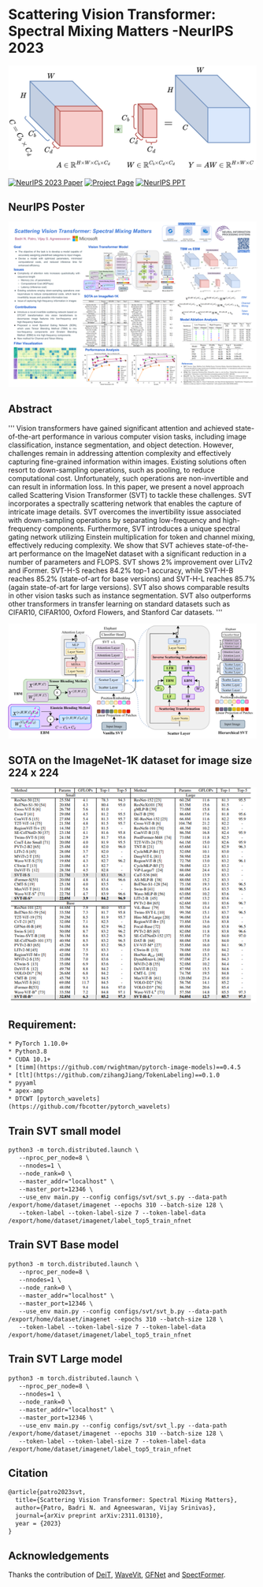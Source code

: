 # Scattering Vision Transformer: Spectral Mixing Matters -NeurIPS 2023

![Intro](images/ebm.png)


[![NeurIPS 2023 Paper](http://img.shields.io/badge/NeruIPS2023%20Paper-arxiv.2311.01310-B31B1B.svg)](https://arxiv.org/abs/2311.01310)
[![Project Page](https://img.shields.io/badge/Project%20Page-svt-B31B1B.svg)](https://badripatro.github.io/svt/)
[![NeurIPS PPT](https://img.shields.io/badge/PPT%20NeurIPS-svt-B31B1B.svg)](https://badripatro.github.io/svt/images/NeurIPS_2023_Poster_SVT.pdf)

## NeurIPS Poster
![Poster](images/NeurIPS_2023_poster_SVT.png)


## Abstract

'''
Vision transformers have gained significant attention and achieved state-of-the-art performance in various computer vision tasks, including image classification, instance segmentation, and object detection. However, challenges remain in addressing attention complexity and effectively capturing fine-grained information within images. Existing solutions often resort to down-sampling operations, such as pooling, to reduce computational cost. Unfortunately, such operations are non-invertible and can result in information loss. In this paper, we present a novel approach called Scattering Vision Transformer (SVT) to tackle these challenges. SVT incorporates a spectrally scattering network that enables the capture of intricate image details. SVT overcomes the invertibility issue associated with down-sampling operations by separating low-frequency and high-frequency components. Furthermore, SVT introduces a unique spectral gating network utilizing Einstein multiplication for token and channel mixing, effectively reducing complexity. We show that SVT achieves state-of-the-art performance on the ImageNet dataset with a significant reduction in a number of parameters and FLOPS. SVT shows 2\% improvement over LiTv2 and iFormer. SVT-H-S reaches 84.2\% top-1 accuracy, while SVT-H-B reaches 85.2\% (state-of-art for base versions) and SVT-H-L reaches 85.7\% (again state-of-art for large versions). SVT also shows comparable results in other vision tasks such as instance segmentation. SVT also outperforms other transformers in transfer learning on standard datasets such as CIFAR10, CIFAR100, Oxford Flowers, and Stanford Car datasets.
'''

![Main Model](images/SVT_main.png)

## SOTA on the ImageNet-1K dataset for image size 224 x 224

![SOTA](images/svt_sota.PNG)

## Requirement:

```
* PyTorch 1.10.0+
* Python3.8
* CUDA 10.1+
* [timm](https://github.com/rwightman/pytorch-image-models)==0.4.5
* [tlt](https://github.com/zihangJiang/TokenLabeling)==0.1.0
* pyyaml
* apex-amp
* DTCWT [pytorch_wavelets](https://github.com/fbcotter/pytorch_wavelets)
```


## Train SVT small model

```
python3 -m torch.distributed.launch \
   --nproc_per_node=8 \
   --nnodes=1 \
   --node_rank=0 \
   --master_addr="localhost" \
   --master_port=12346 \
   --use_env main.py --config configs/svt/svt_s.py --data-path /export/home/dataset/imagenet --epochs 310 --batch-size 128 \
   --token-label --token-label-size 7 --token-label-data /export/home/dataset/imagenet/label_top5_train_nfnet
```


## Train SVT Base model

```
python3 -m torch.distributed.launch \
   --nproc_per_node=8 \
   --nnodes=1 \
   --node_rank=0 \
   --master_addr="localhost" \
   --master_port=12346 \
   --use_env main.py --config configs/svt/svt_b.py --data-path /export/home/dataset/imagenet --epochs 310 --batch-size 128 \
   --token-label --token-label-size 7 --token-label-data /export/home/dataset/imagenet/label_top5_train_nfnet
```

## Train SVT Large model

```
python3 -m torch.distributed.launch \
   --nproc_per_node=8 \
   --nnodes=1 \
   --node_rank=0 \
   --master_addr="localhost" \
   --master_port=12346 \
   --use_env main.py --config configs/svt/svt_l.py --data-path /export/home/dataset/imagenet --epochs 310 --batch-size 128 \
   --token-label --token-label-size 7 --token-label-data /export/home/dataset/imagenet/label_top5_train_nfnet
```

## Citation

```
@article{patro2023svt,
  title={Scattering Vision Transformer: Spectral Mixing Matters},
  author={Patro, Badri N. and Agneeswaran, Vijay Srinivas},
  journal={arXiv preprint arXiv:2311.01310},
  year = {2023}
}
```

## Acknowledgements
Thanks the contribution of [DeiT](https://github.com/facebookresearch/deit), [WaveVit](https://github.com/YehLi/ImageNetModel), [GFNet](https://github.com/raoyongming/GFNet) and [SpectFormer](https://badripatro.github.io/SpectFormers/).
